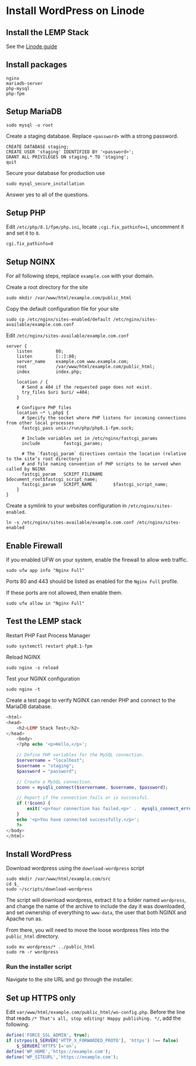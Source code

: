 # Install WordPress on Linode

## Install the LEMP Stack
See the [Linode guide][1]

## Install packages
```
nginx
mariadb-server
php-mysql
php-fpm
```

## Setup MariaDB
```
sudo mysql -u root
```

Create a staging database. Replace `<password>` with a strong password.
```mysql
CREATE DATABASE staging;
CREATE USER 'staging' IDENTIFIED BY '<password>';
GRANT ALL PRIVILEGES ON staging.* TO 'staging';
quit
```

Secure your database for production use
```
sudo mysql_secure_installation
```
Answer yes to all of the questions.

## Setup PHP
Edit `/etc/php/8.1/fpm/php.ini`, locate `;cgi.fix_pathinfo=1`, uncomment it and set it to `0`.
```
cgi.fix_pathinfo=0
```

## Setup NGINX
For all following steps, replace `example.com` with your domain.

Create  a root directory for the site
```
sudo mkdir /var/www/html/example.com/public_html
```

Copy the default configuration file for your site
```
sudo cp /etc/nginx/sites-enabled/default /etc/nginx/sites-available/example.com.conf
```

Edit `/etc/nginx/sites-available/example.com.conf`
```nginx
server {
    listen         80;
    listen         [::]:80;
    server_name    example.com www.example.com;
    root           /var/www/html/example.com/public_html;
    index          index.php;

    location / {
      # Send a 404 if the requested page does not exist.
      try_files $uri $uri/ =404;
    }

    # Configure PHP files
    location ~* \.php$ {
      # Specify the socket where PHP listens for incoming connections from other local processes
      fastcgi_pass unix:/run/php/php8.1-fpm.sock;

      # Include variables set in /etc/nginx/fastcgi_params
      include         fastcgi_params;

      # The `fastcgi_param` directives contain the location (relative to the site’s root directory)
      # and file naming convention of PHP scripts to be served when called by NGINX
      fastcgi_param   SCRIPT_FILENAME    $document_root$fastcgi_script_name;
      fastcgi_param   SCRIPT_NAME        $fastcgi_script_name;
    }
}
```

Create a symlink to your websites configuration in `/etc/nginx/sites-enabled`.
```
ln -s /etc/nginx/sites-available/example.com.conf /etc/nginx/sites-enabled
```

## Enable Firewall
If you enabled UFW on your system, enable the firewall to allow web traffic.
```
sudo ufw app info "Nginx Full"
```
Ports 80 and 443 should be listed as enabled for the `Nginx Full` profile.

If these ports are not allowed, then enable them.
```
sudo ufw allow in "Nginx Full"
```

## Test the LEMP stack

Restart PHP Fast Process Manager
```
sudo systemctl restart php8.1-fpm
```

Reload NGINX
```
sudo nginx -s reload
```
Test your NGINX configuration
```
sudo nginx -t
```

Create a test page to verify NGINX can render PHP and connect to the MariaDB database.
```php
<html>
<head>
    <h2>LEMP Stack Test</h2>
</head>
    <body>
    <?php echo '<p>Hello,</p>';

    // Define PHP variables for the MySQL connection.
    $servername = "localhost";
    $username = "staging";
    $password = "password";

    // Create a MySQL connection.
    $conn = mysqli_connect($servername, $username, $password);

    // Report if the connection fails or is successful.
    if (!$conn) {
        exit('<p>Your connection has failed.<p>' .  mysqli_connect_error());
    }
    echo '<p>You have connected successfully.</p>';
    ?>
</body>
</html>
```

## Install WordPress

Download wordpress using the `download-wordpress` script
```
sudo mkdir /var/www/html/example.com/src
cd $_
sudo ~/scripts/download-wordpress
```

The script will download wordpress, extract it to a folder named `wordpress`, and change the name
of the archive to include the day it was downloaded, and set ownership of everything to `www-data`,
the user that both NGINX and Apache run as.

From there, you will need to move the loose wordpress files into the `public_html` directory.
```
sudo mv wordpress/* ../public_html
sudo rm -r wordpress
```

### Run the installer script
Navigate to the site URL and go through the installer.

## Set up HTTPS only
Edit `var/www/html/example.com/public_html/wo-config.php`.
Before the line that reads `/* That's all, stop editing! Happy publishing. */`, add the following.
```php
define('FORCE_SSL_ADMIN', true);
if (strpos($_SERVER['HTTP_X_FORWARDED_PROTO'], 'https') !== false)
    $_SERVER['HTTPS']='on';
define('WP_HOME','https://example.com');
define('WP_SITEURL','https://example.com');
```

[1]: https://www.linode.com/docs/guides/how-to-install-the-lemp-stack-on-ubuntu-18-04/

